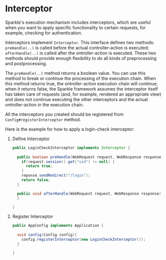 # Interceptor

Sparkle's execution mechanism includes interceptors, which are useful when you want to apply specific functionality to certain requests, for example, checking for authentication.

Interceptors  implement `Interceptor`. This interface defines two methods: `preHandle(..)` is called before the actual controller-action is executed; `afterHandle(..)` is called after the ontroller-action is executed. These two methods should provide enough flexibility to do all kinds of preprocessing and postprocessing.

The `preHandle(..)` method returns a boolean value. You can use this method to break or continue the processing of the execution chain. When this method returns true, the ontroller-action execution chain will continue; when it returns false, the Sparkle framework assumes the interceptor itself has taken care of requests (and, for example, rendered an appropriate view) and does not continue executing the other interceptors and the actual ontroller-action in the execution chain.

All the interceptors you created should be registered from `Config#registerInterceptor` method.

Here is the example for how to apply a login-check interceptor:

1. Define Interceptor

    ```java
    public LoginCheckInterceptor implements Interceptor {
      
      public boolean preHandle(WebRequest request, WebResponse response){
        if(request.session().get("uid") != null) {
          return true;
        }
        reponse.sendRedirect("/login");
        return false;
      }

      public void afterHandle(WebRequest request, WebResponse response){
      }

    }

    ```
2. Register Interceptor
    
    ```java
    public AppConfig implements Application {
      
      void config(Config config){
        config.registerInterceptor(new LoginCheckInterceptor());
      }

    }

    ```
